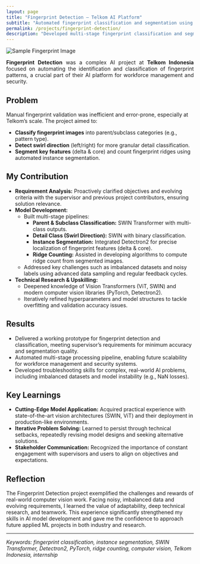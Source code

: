 ```yaml
---
layout: page
title: "Fingerprint Detection — Telkom AI Platform"
subtitle: "Automated fingerprint classification and segmentation using Vision Transformers"
permalink: /projects/fingerprint-detection/
description: "Developed multi-stage fingerprint classification and segmentation models as part of an AI platform for Telkom Indonesia, uisng SWIN and Vision Transformers for parent/subclass detection and ridge counting."
---
```


![Sample Fingerprint Image](/assets/projects/fingerprint/sample.jpg)

<section class="lead" style="text-align: justify;">
<strong>Fingerprint Detection</strong> was a complex AI project at <strong>Telkom Indonesia</strong> focused on automating the identification and classification of fingerprint patterns, a crucial part of their AI platform for workforce management and security.
</section>

## Problem

Manual fingerprint validation was inefficient and error-prone, especially at Telkom’s scale. The project aimed to:

- **Classify fingerprint images** into parent/subclass categories (e.g., pattern type).
- **Detect swirl direction** (left/right) for more granular detail classification.
- **Segment key features** (delta & core) and count fingerprint ridges using automated instance segmentation.

## My Contribution

- **Requirement Analysis:** Proactively clarified objectives and evolving criteria with the supervisor and previous project contributors, ensuring solution relevance.
- **Model Development:**  
  - Built multi-stage pipelines:  
    - **Parent & Subclass Classification:** SWIN Transformer with multi-class outputs.  
    - **Detail Class (Swirl Direction):** SWIN with binary classification.
    - **Instance Segmentation:** Integrated Detectron2 for precise localization of fingerprint features (delta & core).
    - **Ridge Counting:** Assisted in developing algorithms to compute ridge count from segmented images.
  - Addressed key challenges such as imbalanced datasets and noisy labels using advanced data sampling and regular feedback cycles.
- **Technical Research & Upskilling:**  
  - Deepened knowledge of Vision Transformers (ViT, SWIN) and modern computer vision libraries (PyTorch, Detectron2).
  - Iteratively refined hyperparameters and model structures to tackle overfitting and validation accuracy issues.

## Results

- Delivered a working prototype for fingerprint detection and classification, meeting supervisor’s requirements for minimum accuracy and segmentation quality.
- Automated multi-stage processing pipeline, enabling future scalability for workforce management and security systems.
- Developed troubleshooting skills for complex, real-world AI problems, including imbalanced datasets and model instability (e.g., NaN losses).

## Key Learnings

- **Cutting-Edge Model Application:** Acquired practical experience with state-of-the-art vision architectures (SWIN, ViT) and their deployment in production-like environments.
- **Iterative Problem Solving:** Learned to persist through technical setbacks, repeatedly revising model designs and seeking alternative solutions.
- **Stakeholder Communication:** Recognized the importance of constant engagement with supervisors and users to align on objectives and expectations.

## Reflection

The Fingerprint Detection project exemplified the challenges and rewards of real-world computer vision work. Facing noisy, imbalanced data and evolving requirements, I learned the value of adaptability, deep technical research, and teamwork. This experience significantly strengthened my skills in AI model development and gave me the confidence to approach future applied ML projects in both industry and research.

---

*Keywords: fingerprint classification, instance segmentation, SWIN Transformer, Detectron2, PyTorch, ridge counting, computer vision, Telkom Indonesia, internship*
